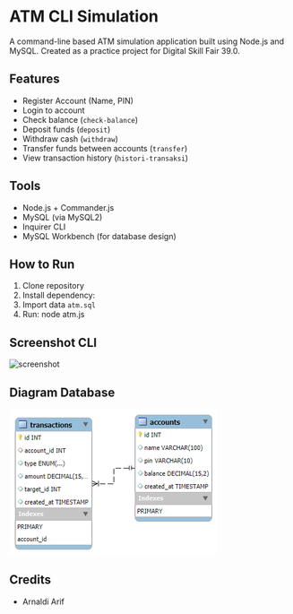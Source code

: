 # ATM CLI Simulation

A command-line based ATM simulation application built using Node.js and MySQL.
Created as a practice project for Digital Skill Fair 39.0.

## Features
- Register Account (Name, PIN)
- Login to account
- Check balance (`check-balance`)
- Deposit funds (`deposit`)
- Withdraw cash (`withdraw`)
- Transfer funds between accounts (`transfer`)
- View transaction history (`histori-transaksi`)

## Tools
- Node.js + Commander.js
- MySQL (via MySQL2)
- Inquirer CLI
- MySQL Workbench (for database design)

##  How to Run
1. Clone repository
2. Install dependency:
3. Import data `atm.sql`
4. Run: node atm.js

## Screenshot CLI
![screenshot](./screenshot.png)

## Diagram Database
![diagram](./diagram.png)

## Credits
- Arnaldi Arif

